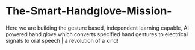 # The-Smart-Handglove-Mission-
Here we are building the gesture based, independent learning capable, AI powered hand glove which converts specified hand gestures to electrical signals to oral speech | a revolution of a kind!
